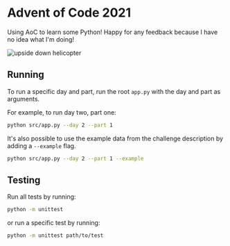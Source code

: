 # Advent of Code 2021

Using AoC to learn some Python! Happy for any feedback because I have no idea what I'm doing!

![upside down helicopter](https://media.giphy.com/media/f1ohcPEHABwWY/giphy.gif)

## Running

To run a specific day and part, run the root `app.py` with the day and part as arguments.

For example, to run day two, part one:

```sh
python src/app.py --day 2 --part 1
```

It's also possible to use the example data from the challenge description by adding a `--example` flag.

```sh
python src/app.py --day 2 --part 1 --example
```

## Testing

Run all tests by running:

```sh
python -m unittest
```

or run a specific test by running:

```sh
python -m unittest path/to/test
```
